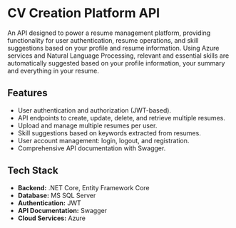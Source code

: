 # CV Creation Platform API

An API designed to power a resume management platform, providing functionality for user authentication, resume operations, and skill suggestions based on your profile and resume information. Using Azure services and Natural Language Processing, relevant and essential skills are automatically suggested based on your profile information, your summary and everything in your resume.

## Features

- User authentication and authorization (JWT-based).
- API endpoints to create, update, delete, and retrieve multiple resumes.
- Upload and manage multiple resumes per user.
- Skill suggestions based on keywords extracted from resumes.
- User account management: login, logout, and registration.
- Comprehensive API documentation with Swagger.

## Tech Stack

- **Backend:** .NET Core, Entity Framework Core
- **Database:** MS SQL Server
- **Authentication:** JWT
- **API Documentation:** Swagger
- **Cloud Services:** Azure
